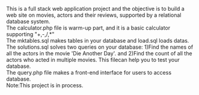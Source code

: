 This is a full stack web application project and the objective is to build a web site on movies, actors and their reviews, supported by a relational database system. <br/>
The calculator.php file is warm-up part, and it is a basic calculator supporting "+,-,/,\*" <br/>
The mktables.sql makes tables in your database and load.sql loads datas.<br/>
The solutions.sql solves two queries on your database: 1)Find the names of all the actors in the movie 'Die Another Day'. and 2)Find the count of all the actors who acted in multiple movies. This filecan help you to test your database. <br/>
The query.php file makes a front-end interface for users to access database. <br/>
Note:This project is in process.
